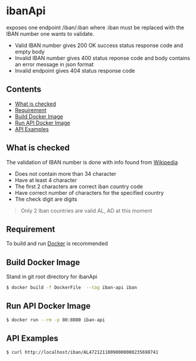 # ibanApi
exposes one endpoint /iban/:iban where :iban must be replaced with the IBAN number one wants to validate.
- Valid IBAN number gives 200 OK success status response code and empty body
- Invalid IBAN number gives 400 status reponse code and body contains an error message in json format
- Invalid endpoint gives 404 status response code


## Contents
- [What is checked]("what-is-checked)
- [Requirement](#requirement)
- [Build Docker Image](#build-docker-image)
- [Run API Docker Image](#run-api-with-Docker)
- [API Examples](#api-examples)

## What is checked
The validation of IBAN number is done with info found from [Wikipedia](https://en.wikipedia.org/wiki/International_Bank_Account_Number#Algorithms)
- Does not contain more than 34 character
- Have at least 4 character
- The first 2 characters are correct iban country code
- Have correct number of characters for the specified country
- The check digit are digits
> Only 2 Iban countries are valid AL, AD at this moment

## Requirement
To build and run [Docker](https://docs.docker.com/get-docker/) is recommended

## Build Docker Image
Stand in git root directory for ibanApi
```sh
$ docker build -f DockerFile  --tag iban-api iban
```

## Run API Docker Image
```sh
$ docker run --rm -p 80:8080 iban-api
```

## API Examples
```sh
$ curl http://localhost/iban/AL47212110090000000235698741
```